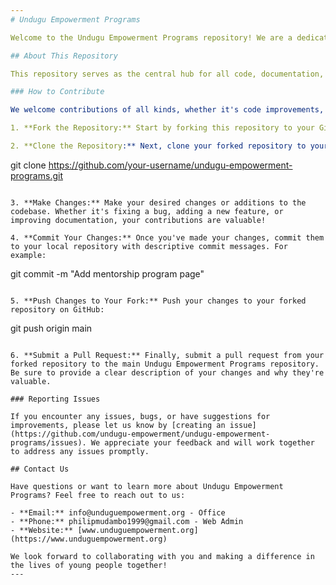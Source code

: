 ```yaml
---
# Undugu Empowerment Programs

Welcome to the Undugu Empowerment Programs repository! We are a dedicated non-governmental organization committed to empowering, mentoring, and fostering the younger generation. Our mission is to nurture young minds and provide them with the tools and resources they need to reach their full potential.

## About This Repository

This repository serves as the central hub for all code, documentation, and collaborative efforts related to the Undugu Empowerment Programs website. We invite contributors from around the world to join us in our mission to empower youth and make a positive impact in our communities.

### How to Contribute

We welcome contributions of all kinds, whether it's code improvements, documentation updates, bug fixes, or feature enhancements. Here's how you can get involved:

1. **Fork the Repository:** Start by forking this repository to your GitHub account. This will create a copy of the project that you can freely experiment with.

2. **Clone the Repository:** Next, clone your forked repository to your local machine using the following command:

   ```
   git clone https://github.com/your-username/undugu-empowerment-programs.git
   ```

3. **Make Changes:** Make your desired changes or additions to the codebase. Whether it's fixing a bug, adding a new feature, or improving documentation, your contributions are valuable!

4. **Commit Your Changes:** Once you've made your changes, commit them to your local repository with descriptive commit messages. For example:

   ```
   git commit -m "Add mentorship program page"
   ```

5. **Push Changes to Your Fork:** Push your changes to your forked repository on GitHub:

   ```
   git push origin main
   ```

6. **Submit a Pull Request:** Finally, submit a pull request from your forked repository to the main Undugu Empowerment Programs repository. Be sure to provide a clear description of your changes and why they're valuable.

### Reporting Issues

If you encounter any issues, bugs, or have suggestions for improvements, please let us know by [creating an issue](https://github.com/undugu-empowerment/undugu-empowerment-programs/issues). We appreciate your feedback and will work together to address any issues promptly.

## Contact Us

Have questions or want to learn more about Undugu Empowerment Programs? Feel free to reach out to us:

- **Email:** info@unduguempowerment.org - Office
- **Phone:** philipmudambo1999@gmail.com - Web Admin
- **Website:** [www.unduguempowerment.org](https://www.unduguempowerment.org)

We look forward to collaborating with you and making a difference in the lives of young people together!
---
```

